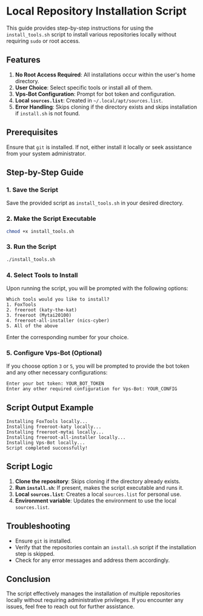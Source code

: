 # Local Repository Installation Script

This guide provides step-by-step instructions for using the `install_tools.sh` script to install various repositories locally without requiring `sudo` or root access.

## Features
1. **No Root Access Required**: All installations occur within the user's home directory.
2. **User Choice**: Select specific tools or install all of them.
3. **Vps-Bot Configuration**: Prompt for bot token and configuration.
4. **Local `sources.list`**: Created in `~/.local/apt/sources.list`.
5. **Error Handling**: Skips cloning if the directory exists and skips installation if `install.sh` is not found.

## Prerequisites
Ensure that `git` is installed. If not, either install it locally or seek assistance from your system administrator.

## Step-by-Step Guide

### 1. Save the Script
Save the provided script as `install_tools.sh` in your desired directory.

### 2. Make the Script Executable
```bash
chmod +x install_tools.sh
```

### 3. Run the Script
```bash
./install_tools.sh
```

### 4. Select Tools to Install
Upon running the script, you will be prompted with the following options:
```
Which tools would you like to install?
1. FoxTools
2. freeroot (katy-the-kat)
3. freeroot (Mytai20100)
4. freeroot-all-installer (nics-cyber)
5. All of the above
```
Enter the corresponding number for your choice.

### 5. Configure Vps-Bot (Optional)
If you choose option `3` or `5`, you will be prompted to provide the bot token and any other necessary configurations:
```
Enter your bot token: YOUR_BOT_TOKEN
Enter any other required configuration for Vps-Bot: YOUR_CONFIG
```

## Script Output Example
```
Installing FoxTools locally...
Installing freeroot-katy locally...
Installing freeroot-mytai locally...
Installing freeroot-all-installer locally...
Installing Vps-Bot locally...
Script completed successfully!
```

## Script Logic
1. **Clone the repository**: Skips cloning if the directory already exists.
2. **Run `install.sh`**: If present, makes the script executable and runs it.
3. **Local `sources.list`**: Creates a local `sources.list` for personal use.
4. **Environment variable**: Updates the environment to use the local `sources.list`.

## Troubleshooting
- Ensure `git` is installed.
- Verify that the repositories contain an `install.sh` script if the installation step is skipped.
- Check for any error messages and address them accordingly.

## Conclusion
The script effectively manages the installation of multiple repositories locally without requiring administrative privileges. If you encounter any issues, feel free to reach out for further assistance.

